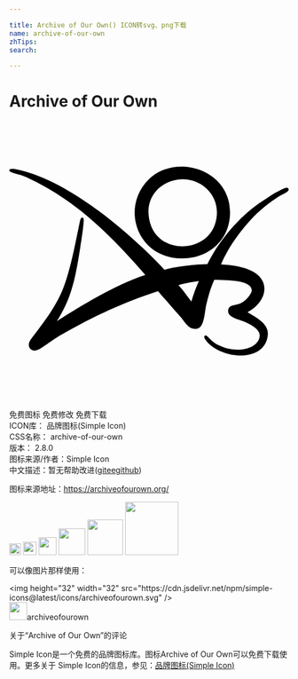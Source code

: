 ```yaml
---

title: Archive of Our Own() ICON转svg、png下载
name: archive-of-our-own
zhTips: 
search: 

---
```


# Archive of Our Own  <small style="font-size: 60%;font-weight: 100"></small>

<div id="svg" class="svg-wrap">
<svg role="img" xmlns="http://www.w3.org/2000/svg" viewBox="0 0 24 24"><title>Archive of Our Own icon</title><path d="M18.417 9.883c-.687 1.116-1.823 1.722-2.99 1.855-4.227.484-6.047-4.149-3.469-6.728 2.31-2.31 7.082-.9 7.005 2.899-.011.611-.166 1.357-.546 1.974zm-6.459-2.029c.142 3.596 4.764 3.682 5.687 1.054.815-2.324-1.12-4.199-3.19-3.897-1.523.221-2.553 1.411-2.497 2.843zM23.123 6.003c.284-.131.697-.412.837-.246.211.251-.459.475-.748.664-.918.6-1.731 1.227-2.477 2.049-.959 1.059-1.944 2.376-2.55 3.818.618.032 3.021.157 3.6 1.481.464 1.062-.387 2.156-1.32 2.627.663.414 1.81.945 1.745 1.898-.158 2.343-3.696 2.241-5.178.695-.244-.289-.358-.482-.25-.578.151-.134.326.186.676.476.225.187.377.251.572.354 1.301.683 3.339.403 3.478-.792.064-.554-.664-.955-1.217-1.204-.498-.224-1.514-.386-1.494-.952.02-.554.524-.45 1.03-.65.55-.217 1.004-.901 1.003-1.116-.005-.905-2.062-.888-3.221-.92-.275.606-.471 1.226-.692 2.158-.139.583-.151 1.897-.748 2.029-.737.164-1.014-.477-1.455-.991-.594-.69-1.436-1.637-1.942-2.223-3.033 1.002-5.392 2.091-8.256 3.712-1.311.742-2.063 1.59-2.545 1.354-.396-.194-.339-.633-.147-.887.393-.521.927-1.225 1.396-1.888.6-.849 1.054-1.667 1.373-2.445.692-1.688 1.23-4.72 1.475-5.859.088-.412.309-.348.322-.148.027.419-.237 2.047-.29 2.383-.436 2.781-.772 4.41-2.009 6.349 2.196-1.358 4.805-3.019 7.592-3.955C8.846 9.936 5.847 6.85 1.676 4.905 1.037 4.542 0 4.464 0 4.22c0-.271.781-.06 1.043.007 2.383.596 4.817 2.141 6.601 3.444 2.145 1.567 4.714 3.967 5.679 5.081.657-.226 2.286-.457 3.696-.496.752-1.58 2.55-4.018 4.788-5.442.413-.263.842-.594 1.316-.811zm-8.594 8.071c.423.428.742.934 1.11 1.398.174-.59.405-1.216.643-1.758-.619.082-1.281.203-1.753.36z"/></svg>
</div>
<detail full-name='archive-of-our-own'></detail>

<div class="detail-page">
<p>
<span><span class="badge-success badge">免费图标</span> <span class="badge-success badge">免费修改</span>  <span class="badge-success badge">免费下载</span> </span>
<br/>
<span>
ICON库：
<span class="badge-secondary badge">品牌图标(Simple Icon)</span> 
</span>
<br/>
<span>
CSS名称：
<span class="badge-secondary badge">archive-of-our-own</span> 
</span>

<br/>
<span>
版本：
<span class="badge-secondary badge">2.8.0</span> 
</span>
<br/>
<span>图标来源/作者：<span class="badge-light badge">Simple Icon</span></span> 
<br/>
<span class="zh-detail">中文描述：暂无<span class="help-link"><span>帮助改进</span>(<a href="https://gitee.com/liuwave/icon-helper/edit/master/json/brands/archive-of-our-own.json" target="_blank" rel="noopener noreferrer">gitee</a><a href="https://github.com/liuwave/icon-helper/edit/master/json/brands/archive-of-our-own.json" target="_blank" rel="noopener noreferrer">github</a></span>)</span><br/>
</p>
</div><div class="description description alert alert-light"><p>图标来源地址：<a href="https://archiveofourown.org/" target="_blank" rel="noopener noreferrer">https://archiveofourown.org/</a></p></div>
<div class="alert alert-dark">
<img height="21" width="21" src="https://cdn.jsdelivr.net/npm/simple-icons@latest/icons/archiveofourown.svg" />
<img height="24" width="24" src="https://cdn.jsdelivr.net/npm/simple-icons@latest/icons/archiveofourown.svg" />
<img height="32" width="32" src="https://cdn.jsdelivr.net/npm/simple-icons@latest/icons/archiveofourown.svg" />
<img height="48" width="48" src="https://cdn.jsdelivr.net/npm/simple-icons@latest/icons/archiveofourown.svg" />
<img height="64" width="64" src="https://cdn.jsdelivr.net/npm/simple-icons@latest/icons/archiveofourown.svg" />
<img height="96" width="96" src="https://cdn.jsdelivr.net/npm/simple-icons@latest/icons/archiveofourown.svg" />

</div>
<div>
  <p>可以像图片那样使用：    
  </p>
  <div class="alert alert-primary" style="font-size: 14px">
    &lt;img height="32" width="32" src="https://cdn.jsdelivr.net/npm/simple-icons@latest/icons/archiveofourown.svg" /&gt;
    <copy-btn content='<img height="32" width="32" src="https://cdn.jsdelivr.net/npm/simple-icons@latest/icons/archiveofourown.svg" />'></copy-btn>
  </div>
  <div class="alert alert-secondary">
    <img height="32" width="32" src="https://cdn.jsdelivr.net/npm/simple-icons@latest/icons/archiveofourown.svg" />archiveofourown
    <copy-btn content="archiveofourown" btn-title="复制图标名称"></copy-btn>
  </div>
</div>

<Vssue title="关于“Archive of Our Own”的评论" >关于“Archive of Our Own”的评论</Vssue>


<div><p>Simple Icon是一个免费的品牌图标库。图标Archive of Our Own可以免费下载使用。更多关于  Simple Icon的信息，参见：<a target="_blank" href="https://iconhelper.cn/brands.html">品牌图标(Simple Icon)</a>
</p></div>
